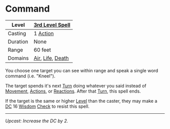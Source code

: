 # Command

| Level    | [3rd Level Spell](../../../Spell%20Level.md)                                                                                 |
| -------- | ---------------------------------------------------------------------------------------------------------------------------- |
| Casting  | 1 [Action](../../../../Game%20Procedures/Action.md)                                                                          |
| Duration | None                                                                                                                         |
| Range    | 60 feet                                                                                                                      |
| Domains  | [Air](../../../Spell%20Domains/Air.md), [Life](../../../Spell%20Domains/Life.md), [Death](../../../Spell%20Domains/Death.md) |

You choose one target you can see within range and speak a single word command (i.e. "Kneel").

The target spends it's next [Turn](../../../../Game%20Procedures/Turn.md) doing whatever you said instead of [Movement](../../../../Game%20Procedures/Movement.md), [Actions](../../../../Game%20Procedures/Action.md), or [Reactions](../../../../Game%20Procedures/Reaction.md). After that [Turn](../../../../Game%20Procedures/Turn.md), this spell ends.

If the target is the same or higher [Level](../../../../Player%20Characters/Derived%20Statistics/Level.md) than the caster, they may make a [DC](../../../../Game%20Procedures/DC.md) 16 [Wisdom](../../../../Player%20Characters/Chosen%20Statistics/Wisdom.md) [Check](../../../../Game%20Procedures/Check.md) to resist this spell.

---
*Upcast: Increase the DC by 2.*